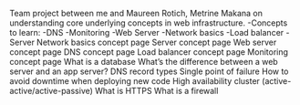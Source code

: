 Team project between me and Maureen Rotich, Metrine Makana on understanding core underlying concepts in web infrastructure.
-Concepts to learn:
-DNS
-Monitoring
-Web Server
-Network basics
-Load balancer
-Server
Network basics concept page
Server concept page
Web server concept page
DNS concept page
Load balancer concept page
Monitoring concept page
What is a database
What’s the difference between a web server and an app server?
DNS record types
Single point of failure
How to avoid downtime when deploying new code
High availability cluster (active-active/active-passive)
What is HTTPS
What is a firewall

